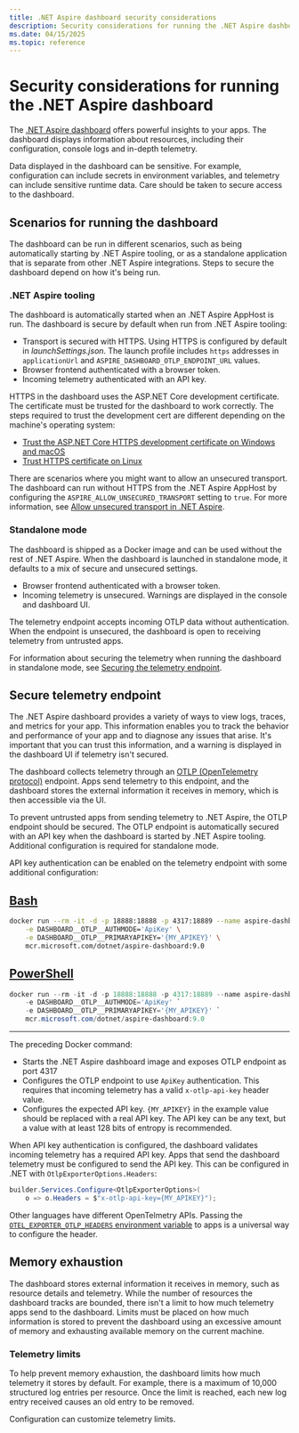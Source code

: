 ```yaml
---
title: .NET Aspire dashboard security considerations
description: Security considerations for running the .NET Aspire dashboard
ms.date: 04/15/2025
ms.topic: reference
---
```


# Security considerations for running the .NET Aspire dashboard

The [.NET Aspire dashboard](overview.md) offers powerful insights to your apps. The dashboard displays information about resources, including their configuration, console logs and in-depth telemetry.

Data displayed in the dashboard can be sensitive. For example, configuration can include secrets in environment variables, and telemetry can include sensitive runtime data. Care should be taken to secure access to the dashboard.

## Scenarios for running the dashboard

The dashboard can be run in different scenarios, such as being automatically starting by .NET Aspire tooling, or as a standalone application that is separate from other .NET Aspire integrations. Steps to secure the dashboard depend on how it's being run.

### .NET Aspire tooling

The dashboard is automatically started when an .NET Aspire AppHost is run. The dashboard is secure by default when run from .NET Aspire tooling:

- Transport is secured with HTTPS. Using HTTPS is configured by default in _launchSettings.json_. The launch profile includes `https` addresses in `applicationUrl` and `ASPIRE_DASHBOARD_OTLP_ENDPOINT_URL` values.
- Browser frontend authenticated with a browser token.
- Incoming telemetry authenticated with an API key.

HTTPS in the dashboard uses the ASP.NET Core development certificate. The certificate must be trusted for the dashboard to work correctly. The steps required to trust the development cert are different depending on the machine's operating system:

- [Trust the ASP.NET Core HTTPS development certificate on Windows and macOS](/aspnet/core/security/enforcing-ssl#trust-the-aspnet-core-https-development-certificate-on-windows-and-macos)
- [Trust HTTPS certificate on Linux](/aspnet/core/security/enforcing-ssl#trust-https-certificate-on-linux)

There are scenarios where you might want to allow an unsecured transport. The dashboard can run without HTTPS from the .NET Aspire AppHost by configuring the `ASPIRE_ALLOW_UNSECURED_TRANSPORT` setting to `true`. For more information, see [Allow unsecured transport in .NET Aspire](../../troubleshooting/allow-unsecure-transport.md).

### Standalone mode

The dashboard is shipped as a Docker image and can be used without the rest of .NET Aspire. When the dashboard is launched in standalone mode, it defaults to a mix of secure and unsecured settings.

- Browser frontend authenticated with a browser token.
- Incoming telemetry is unsecured. Warnings are displayed in the console and dashboard UI.

The telemetry endpoint accepts incoming OTLP data without authentication. When the endpoint is unsecured, the dashboard is open to receiving telemetry from untrusted apps.

For information about securing the telemetry when running the dashboard in standalone mode, see [Securing the telemetry endpoint](#secure-telemetry-endpoint).

## Secure telemetry endpoint

The .NET Aspire dashboard provides a variety of ways to view logs, traces, and metrics for your app. This information enables you to track the behavior and performance of your app and to diagnose any issues that arise. It's important that you can trust this information, and a warning is displayed in the dashboard UI if telemetry isn't secured.

The dashboard collects telemetry through an [OTLP (OpenTelemetry protocol)](https://opentelemetry.io/docs/specs/otel/protocol/) endpoint. Apps send telemetry to this endpoint, and the dashboard stores the external information it receives in memory, which is then accessible via the UI.

To prevent untrusted apps from sending telemetry to .NET Aspire, the OTLP endpoint should be secured. The OTLP endpoint is automatically secured with an API key when the dashboard is started by .NET Aspire tooling. Additional configuration is required for standalone mode.

API key authentication can be enabled on the telemetry endpoint with some additional configuration:

## [Bash](#tab/bash)

```bash
docker run --rm -it -d -p 18888:18888 -p 4317:18889 --name aspire-dashboard \
    -e DASHBOARD__OTLP__AUTHMODE='ApiKey' \
    -e DASHBOARD__OTLP__PRIMARYAPIKEY='{MY_APIKEY}' \
    mcr.microsoft.com/dotnet/aspire-dashboard:9.0
```

## [PowerShell](#tab/powershell)

```powershell
docker run --rm -it -d -p 18888:18888 -p 4317:18889 --name aspire-dashboard `
    -e DASHBOARD__OTLP__AUTHMODE='ApiKey' `
    -e DASHBOARD__OTLP__PRIMARYAPIKEY='{MY_APIKEY}' `
    mcr.microsoft.com/dotnet/aspire-dashboard:9.0
```

---

The preceding Docker command:

- Starts the .NET Aspire dashboard image and exposes OTLP endpoint as port 4317
- Configures the OTLP endpoint to use `ApiKey` authentication. This requires that incoming telemetry has a valid `x-otlp-api-key` header value.
- Configures the expected API key. `{MY_APIKEY}` in the example value should be replaced with a real API key. The API key can be any text, but a value with at least 128 bits of entropy is recommended.

When API key authentication is configured, the dashboard validates incoming telemetry has a required API key. Apps that send the dashboard telemetry must be configured to send the API key. This can be configured in .NET with `OtlpExporterOptions.Headers`:

```csharp
builder.Services.Configure<OtlpExporterOptions>(
    o => o.Headers = $"x-otlp-api-key={MY_APIKEY}");
```

Other languages have different OpenTelmetry APIs. Passing the [`OTEL_EXPORTER_OTLP_HEADERS` environment variable](https://opentelemetry.io/docs/specs/otel/protocol/exporter/) to apps is a universal way to configure the header.

## Memory exhaustion

The dashboard stores external information it receives in memory, such as resource details and telemetry. While the number of resources the dashboard tracks are bounded, there isn't a limit to how much telemetry apps send to the dashboard. Limits must be placed on how much information is stored to prevent the dashboard using an excessive amount of memory and exhausting available memory on the current machine.

### Telemetry limits

To help prevent memory exhaustion, the dashboard limits how much telemetry it stores by default. For example, there is a maximum of 10,000 structured log entries per resource. Once the limit is reached, each new log entry received causes an old entry to be removed.

Configuration can customize telemetry limits.
